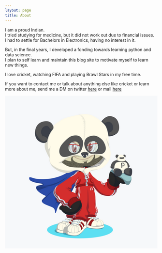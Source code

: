 ```yaml
---
layout: page
title: About
---
```


I am a proud Indian.  
I tried studying for medicine, but it did not work out due to financial issues.  
I had to settle for Bachelors in Electronics, having no interest in it.  

But, in the final years, I developed a fonding towards learning python and data science.  
I plan to self learn and maintain this blog site to motivate myself to learn new things.  

I love cricket, watching FIFA and playing Brawl Stars in my free time.

If you want to contact me or talk about anything else like cricket or learn more about me, send me a DM on twitter [here](https://twitter.com/kunalr01) or mail [here](rustagi.kunal@outlook.com) 

![site on-line](/assets/octocat.png)
